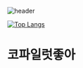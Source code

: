 ![header](https://capsule-render.vercel.app/api?type=wave&color=auto&height=300&section=header&text=GOSU&fontSize=90)

[![Top Langs](https://github-readme-stats.vercel.app/api/top-langs/?username=Shakur4s)](https://github.com/Shakur4s/github-readme-stats)

<h1>코파일럿좋아</h1>


<!--
**Shakur4s/Shakur4s** is a ✨ _special_ ✨ repository because its `README.md` (this file) appears on your GitHub profile.

Here are some ideas to get you started:

- 🔭 I’m currently working on ...
- 🌱 I’m currently learning ...
- 👯 I’m looking to collaborate on ...
- 🤔 I’m looking for help with ...
- 💬 Ask me about ...
- 📫 How to reach me: ...
- 😄 Pronouns: ...
- ⚡ Fun fact: ...
-->
